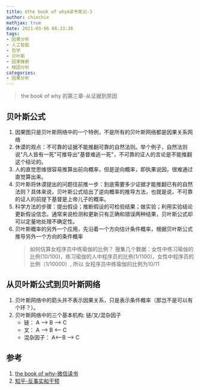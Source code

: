 ```yaml
---
title: 《the book of why》读书笔记-3
author: chiechie
mathjax: true
date: 2021-03-06 08:33:38
tags: 
- 因果分析
- 人工智能
- 哲学
- 贝叶斯
- 因果推断
- 根因分析
categories: 
- 因果分析
---
```


> the book of why 的第三章-从证据到原因

## 贝叶斯公式

1. 因果图只是贝叶斯网络中的一个特例，不是所有的贝叶斯网络都是因果关系网络
2. 休谟的观点：不可靠的证据不能推翻可靠的自然法则。举个例子，自然法则说"凡人皆有一死"可推导出"基督难逃一死"，不可靠的证人的言论是不能推翻这个结论的。
3. 人的直觉思维很容易推算出前向概率，但是逆向概率，即执果说因，很难通过直觉算出来。
4. 贝叶斯将休谟提出的问题往前推一步：到底需要多少证据才能推翻已有的自然法则？具体来说，贝叶斯公式给出了逆向概率的推导方法，也就是说，不可靠的证人的前提下基督是上帝儿子的概率。
5. 科学方法的步骤：提出假设；推断假设的可检验结果；做实验；利用实验结论更新假设信念。通常来说检测和更新只有正确和错误两种结果，贝叶斯公式却可以定量地处理不确定性。
6. 贝叶斯概率的另外一个应用，先沿着一个方向估计条件概率，根据贝叶斯公式推导另外一个方向的条件概率
    > 如何估算女程序员中练瑜伽的比例？
    > 搜集几个数据：女性中练习瑜伽的比例(10/100)，练习瑜伽的人中程序员的比例(1/1100)，女性中程序员的比例（1/10000）,
   >  所以 女程序员中练瑜伽的比例为10/11

## 从贝叶斯公式到贝叶斯网络

1. 贝叶斯网络中的箭头并不表示因果关系，只是表示条件概率（那岂不是可以有个环？）。
2. 贝叶斯网络中的三个基本机构: 链/叉/混杂因子
    - 链： A --> B --> C
    - 叉： A --> B <-- C
    - 混杂因子： A<--B --> C




## 参考

1. [the book of why-微信读书](http://bayes.cs.ucla.edu/WHY/why-intro.pdf)
2. [知乎-反事实和干预](https://zhuanlan.zhihu.com/p/269625734)